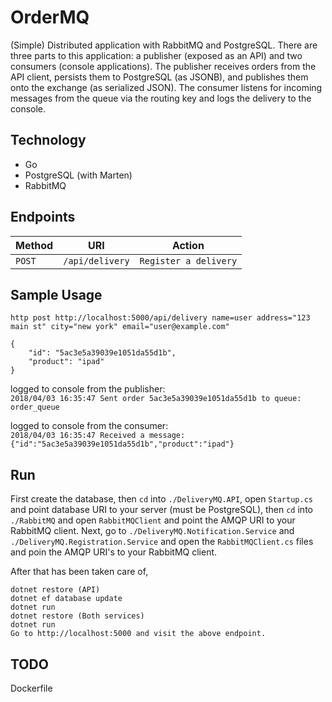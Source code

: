 # OrderMQ

(Simple) Distributed application with RabbitMQ and PostgreSQL. There are three parts
to this application: a publisher (exposed as an API) and two consumers (console
applications). The publisher receives orders from the API client, persists them to
PostgreSQL (as JSONB), and publishes them onto the exchange (as serialized JSON). The consumer
listens for incoming messages from the queue via the routing key and logs the
delivery to the console.

Technology
----------
* Go
* PostgreSQL (with Marten)
* RabbitMQ

Endpoints
---------

| Method     | URI                                  | Action                                      |
|------------|--------------------------------------|---------------------------------------------|
| `POST`     | `/api/delivery`                      | `Register a delivery`                             |


Sample Usage
---------------

`http post http://localhost:5000/api/delivery name=user address="123 main st"
city="new york" email="user@example.com"`
```
{
    "id": "5ac3e5a39039e1051da55d1b", 
    "product": "ipad"
}
```
logged to console from the publisher:  
`2018/04/03 16:35:47 Sent order 5ac3e5a39039e1051da55d1b to queue: order_queue`

logged to console from the consumer:  
`2018/04/03 16:35:47 Received a message: {"id":"5ac3e5a39039e1051da55d1b","product":"ipad"}`

Run
---

First create the database, then `cd` into `./DeliveryMQ.API`, open `Startup.cs`
and point database URI to your server (must be PostgreSQL), then `cd` into
`./RabbitMQ` and open `RabbitMQClient` and point the AMQP URI to your RabbitMQ
client. Next, go to `./DeliveryMQ.Notification.Service` and
`./DeliveryMQ.Registration.Service` and open the `RabbitMQClient.cs`  files and
poin the AMQP URI's to your RabbitMQ client.

After that has been taken care of,
```
dotnet restore (API)
dotnet ef database update
dotnet run
dotnet restore (Both services)
dotnet run
Go to http://localhost:5000 and visit the above endpoint.
```

TODO
---
Dockerfile
